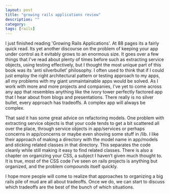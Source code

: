 ```yaml
---
layout: post
title: "growing rails applications review"
description: ""
category:
tags: [rails]
---
```


I just finished reading 'Growing Rails Applications'. At 88 pages its a fairly quick read. Its yet another discourse on the problem of keeping your app under control as it evitably grows to an enormous size. It goes over a few things that I've read about plenty of times before such as extracting service objects, using testing effectively, but I thought the most unique part of this book was its 'anti silverbullet' philosophy. I often used to think that if I could just employ the right architectural pattern or testing approach to my apps, all my problems with my giant unmaintainable apps would be solved. As I work with more and more projects and companies, I've yet to come across any app that resembles anything like the ivory tower perfectly factored app that I hear about from blogs and presentations. There really is no silver bullet, every approach has tradeoffs. A complex app will always be complex.

That said it has some great advice on refactoring models. One problem with extracting service objects is that your code tends to get a bit scattered all over the place, through service objects in app/services or perhaps concerns in app/concerns or maybe even shoving some stuff in /lib. I like their approach of making a directory with the model name in app/models and sticking related classes in that directory. This separates the code cleanly while still making it easy to find related classes. There is also a chapter on organizing your CSS, a subject I haven’t given much thought to. It is true, most of the CSS code I’ve seen on rails projects is anything but organized, and the problem compounds itself quickly.

I hope more people will come to realize that approaches to organizing a big rails pile of mud are all about tradeoffs. Once we do, we can start to discuss which tradeoffs are the best of the bunch of which situations.
